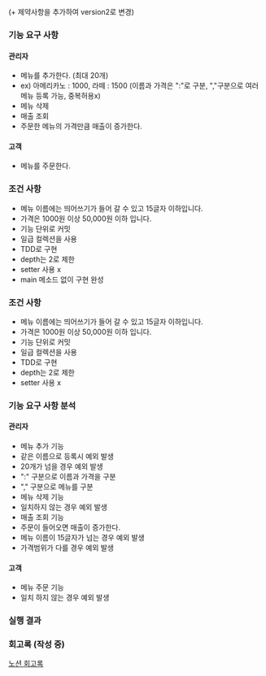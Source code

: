 (+ 제약사항을 추가하여 version2로 변경)

### 기능 요구 사항

#### 관리자
- 메뉴를 추가한다. (최대 20개)
- ex) 아메리카노 : 1000, 라떼 : 1500 
  (이름과 가격은 ":"로 구분, ","구분으로 여러메뉴 등록 가능, 중복허용x)
- 메뉴 삭제 
- 매출 조회
- 주문한 메뉴의 가격만큼 매출이 증가한다.

#### 고객
- 메뉴를 주문한다.

### 조건 사항
- 메뉴 이름에는 띄어쓰기가 들어 갈 수 있고 15글자 이하입니다.
- 가격은 1000원 이상 50,000원 이하 입니다.
- 기능 단위로 커밋
- 일급 컬렉션을 사용
- TDD로 구현
- depth는 2로 제한
- setter 사용 x
- main 메소드 없이 구현 완성

### 조건 사항
- 메뉴 이름에는 띄어쓰기가 들어 갈 수 있고 15글자 이하입니다.
- 가격은 1000원 이상 50,000원 이하 입니다.
- 기능 단위로 커밋
- 일급 컬렉션을 사용
- TDD로 구현
- depth는 2로 제한
- setter 사용 x

### 기능 요구 사항 분석

#### 관리자
- 메뉴 추가 기능
- 같은 이름으로 등록시 예외 발생
- 20개가 넘을 경우 예외 발생
- ":" 구분으로 이름과 가격을 구분
- "," 구분으로 메뉴를 구분
- 메뉴 삭제 기능
- 일치하지 않는 경우 예외 발생
- 매출 조회 기능
- 주문이 들어오면 매출이 증가한다.
- 메뉴 이름이 15글자가 넘는 경우 예외 발생
- 가격범위가 다를 경우 예외 발생

#### 고객
- 메뉴 주문 기능
- 일치 하지 않는 경우 예외 발생

### 실행 결과



### 회고록 (작성 중)

[노션 회고록](https://www.notion.so/feat-Java-9126c426ed5342ba8e99456aa43346c4)